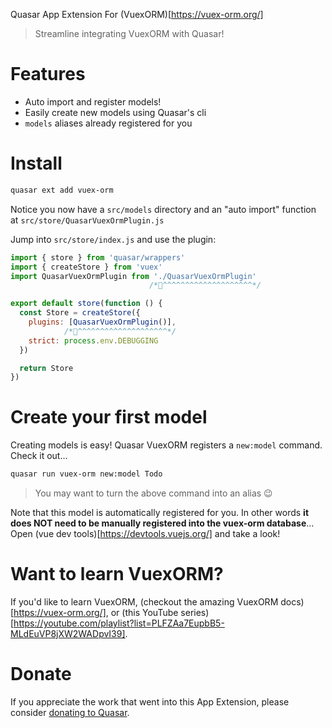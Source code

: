 Quasar App Extension For (VuexORM)[https://vuex-orm.org/]

> Streamline integrating VuexORM with Quasar!

# Features
- Auto import and register models!
- Easily create new models using Quasar's cli
- `models` aliases already registered for you

# Install
```bash
quasar ext add vuex-orm
```
Notice you now have a `src/models` directory and an "auto import" function at `src/store/QuasarVuexOrmPlugin.js`

Jump into `src/store/index.js` and use the plugin:
```js
import { store } from 'quasar/wrappers'
import { createStore } from 'vuex'
import QuasarVuexOrmPlugin from './QuasarVuexOrmPlugin'
                               /*🤿^^^^^^^^^^^^^^^^^^^^*/

export default store(function () {
  const Store = createStore({
    plugins: [QuasarVuexOrmPlugin()],
            /*🤿^^^^^^^^^^^^^^^^^^^^*/
    strict: process.env.DEBUGGING
  })

  return Store
})
```

# Create your first model
Creating models is easy! Quasar VuexORM registers a `new:model` command. Check it out...

```sh
quasar run vuex-orm new:model Todo
```
> You may want to turn the above command into an alias 😉

Note that this model is automatically registered for you. In other words **it does NOT need to be manually registered into the vuex-orm database**...
Open (vue dev tools)[https://devtools.vuejs.org/] and take a look!

# Want to learn VuexORM?
If you'd like to learn VuexORM, (checkout the amazing VuexORM docs)[https://vuex-orm.org/], or (this YouTube series)[https://youtube.com/playlist?list=PLFZAa7EupbB5-MLdEuVP8jXW2WADpvI39].

# Donate
If you appreciate the work that went into this App Extension, please consider [donating to Quasar](https://donate.quasar.dev).
